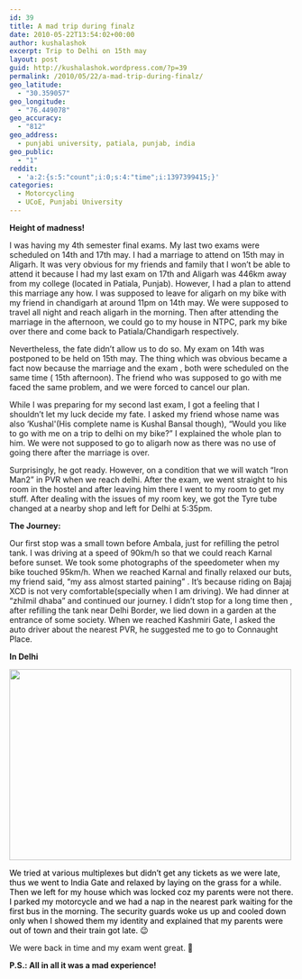 ```yaml
---
id: 39
title: A mad trip during finalz
date: 2010-05-22T13:54:02+00:00
author: kushalashok
excerpt: Trip to Delhi on 15th may
layout: post
guid: http://kushalashok.wordpress.com/?p=39
permalink: /2010/05/22/a-mad-trip-during-finalz/
geo_latitude:
  - "30.359057"
geo_longitude:
  - "76.449078"
geo_accuracy:
  - "812"
geo_address:
  - punjabi university, patiala, punjab, india
geo_public:
  - "1"
reddit:
  - 'a:2:{s:5:"count";i:0;s:4:"time";i:1397399415;}'
categories:
  - Motorcycling
  - UCoE, Punjabi University
---
```

**Height of madness!**

I was having my 4th semester final exams. My last two exams were scheduled on 14th and 17th may. I had a marriage to attend on 15th may in Aligarh. It was very obvious for my friends and family that I won&#8217;t be able to attend it because I had my last exam on 17th and Aligarh was 446km away from my college (located in Patiala, Punjab). However, I had a plan to attend this marriage any how. I was supposed to leave for aligarh on my bike with my friend in chandigarh at around 11pm on 14th may. We were supposed to travel all night and reach aligarh in the morning. Then after attending the marriage in the afternoon, we could go to my house in NTPC, park my bike over there and come back to Patiala/Chandigarh respectively.

Nevertheless, the fate didn&#8217;t allow us to do so. My exam on 14th was postponed to be held on 15th may. The thing which was obvious became a fact now because the marriage and the exam , both were scheduled on the same time ( 15th afternoon). The friend who was supposed to go with me faced the same problem, and we were forced to cancel our plan.

While I was preparing for my second last exam, I got a feeling that I shouldn&#8217;t let my luck decide my fate. I asked my friend whose name was also &#8216;Kushal'(His complete name is Kushal Bansal though), &#8220;Would you like to go with me on a trip to delhi on my bike?&#8221; I explained the whole plan to him. We were not supposed to go to aligarh now as there was no use of going there after the marriage is over.

Surprisingly, he got ready. However, on a condition that we will watch &#8220;Iron Man2&#8221; in PVR when we reach delhi. After the exam, we went straight to his room in the hostel and after leaving him there I went to my room to get my stuff. After dealing with the issues of my room key, we got the Tyre tube changed at a nearby shop and left for Delhi at 5:35pm.

**The Journey:**

Our first stop was a small town before Ambala, just for refilling the petrol tank. I was driving at a speed of 90km/h so that we could reach Karnal before sunset. We took some photographs of the speedometer when my bike touched 95km/h. When we reached Karnal and finally relaxed our buts, my friend said, &#8220;my ass almost started paining&#8221; . It&#8217;s because riding on Bajaj XCD is not very comfortable(specially when I am driving). We had dinner at &#8220;zhilmil dhaba&#8221; and continued our journey. I didn&#8217;t stop for a long time then , after refilling the tank near Delhi Border, we lied down in a garden at the entrance of some society. When we reached Kashmiri Gate, I asked the auto driver about the nearest PVR, he suggested me to go to Connaught Place.

**In Delhi**
  
[<img title="pvr cp" src="http://kushalashok.files.wordpress.com/2010/05/pvr-cp.jpg?w=500&h=339" alt="" width="500" height="339" />](http://kushalashok.files.wordpress.com/2010/05/pvr-cp.jpg)

<span style="color:#000000;"><span style="color:#000000;">We tried at various multiplexes but didn&#8217;t get any tickets as we were late, thus we went to India Gate and relaxed by laying on the grass for a while. Then we left for my house which was locked coz my parents were not there. I parked my motorcycle and we had a nap in the nearest park waiting for the first bus in the morning. The security guards woke us up and cooled down only when I showed them my identity and explained that my parents were out of town and their train got late. 😉</p> 

<p>
  We were back in time and my exam went great. 🙂
</p>

<p>
  <strong>P.S.: All in all it was a mad experience!</strong></span></span>
</p>